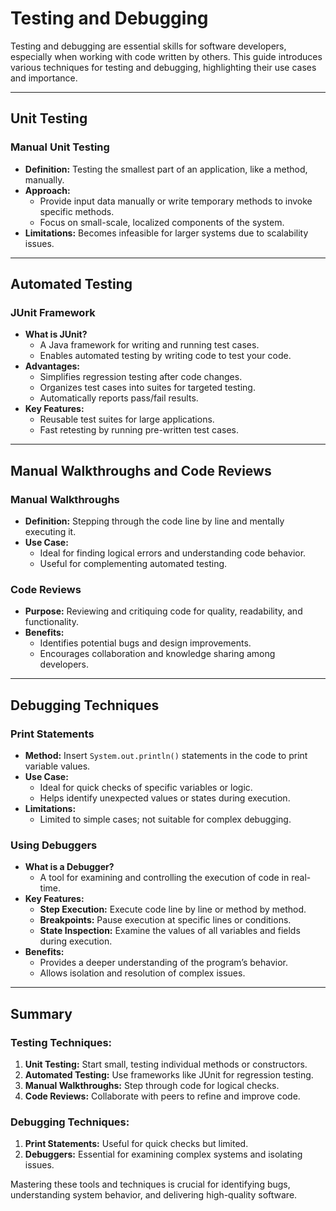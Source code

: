 # Testing and Debugging

Testing and debugging are essential skills for software developers, especially when working with code written by others. This guide introduces various techniques for testing and debugging, highlighting their use cases and importance.

---

## Unit Testing

### **Manual Unit Testing**
- **Definition:** Testing the smallest part of an application, like a method, manually.
- **Approach:**
  - Provide input data manually or write temporary methods to invoke specific methods.
  - Focus on small-scale, localized components of the system.
- **Limitations:** Becomes infeasible for larger systems due to scalability issues.

---

## Automated Testing

### **JUnit Framework**
- **What is JUnit?**
  - A Java framework for writing and running test cases.
  - Enables automated testing by writing code to test your code.
- **Advantages:**
  - Simplifies regression testing after code changes.
  - Organizes test cases into suites for targeted testing.
  - Automatically reports pass/fail results.
- **Key Features:**
  - Reusable test suites for large applications.
  - Fast retesting by running pre-written test cases.

---

## Manual Walkthroughs and Code Reviews

### **Manual Walkthroughs**
- **Definition:** Stepping through the code line by line and mentally executing it.
- **Use Case:**
  - Ideal for finding logical errors and understanding code behavior.
  - Useful for complementing automated testing.

### **Code Reviews**
- **Purpose:** Reviewing and critiquing code for quality, readability, and functionality.
- **Benefits:**
  - Identifies potential bugs and design improvements.
  - Encourages collaboration and knowledge sharing among developers.

---

## Debugging Techniques

### **Print Statements**
- **Method:** Insert `System.out.println()` statements in the code to print variable values.
- **Use Case:**
  - Ideal for quick checks of specific variables or logic.
  - Helps identify unexpected values or states during execution.
- **Limitations:**
  - Limited to simple cases; not suitable for complex debugging.

### **Using Debuggers**
- **What is a Debugger?**
  - A tool for examining and controlling the execution of code in real-time.
- **Key Features:**
  - **Step Execution:** Execute code line by line or method by method.
  - **Breakpoints:** Pause execution at specific lines or conditions.
  - **State Inspection:** Examine the values of all variables and fields during execution.
- **Benefits:**
  - Provides a deeper understanding of the program’s behavior.
  - Allows isolation and resolution of complex issues.

---

## Summary

### Testing Techniques:
1. **Unit Testing:** Start small, testing individual methods or constructors.
2. **Automated Testing:** Use frameworks like JUnit for regression testing.
3. **Manual Walkthroughs:** Step through code for logical checks.
4. **Code Reviews:** Collaborate with peers to refine and improve code.

### Debugging Techniques:
1. **Print Statements:** Useful for quick checks but limited.
2. **Debuggers:** Essential for examining complex systems and isolating issues.

Mastering these tools and techniques is crucial for identifying bugs, understanding system behavior, and delivering high-quality software.
